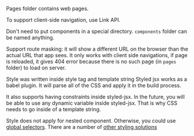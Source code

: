 Pages folder contains web pages.

To support client-side navigation, use Link API.

Don't need to put components in a special directory. `components` folder can be named anything.

Support route masking: it will show a different URL on the browser than the actual URL that app sees. It only works with client side navigations, if page is reloaded, it gives 404 error because there is no such page (in `pages` folder) to load on server.

Style was written inside style tag and template string
Styled jsx works as a babel plugin. It will parse all of the CSS and apply it in the build process.

It also supports having constraints inside styled-jsx. In the future, you will be able to use any dynamic variable inside styled-jsx. That is why CSS needs to go inside of a template string.

Style does not apply for nested component. Otherwise, you could use [global selectors](https://github.com/zeit/styled-jsx#global-selectors).
There are a number of [other styling solutions](https://github.com/zeit/next.js#css-in-js)